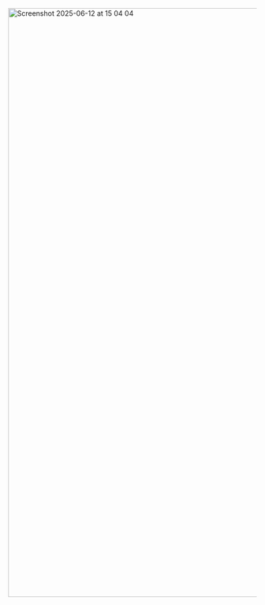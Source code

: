 <img width="1193" alt="Screenshot 2025-06-12 at 15 04 04" src="https://github.com/user-attachments/assets/bbe25282-11e0-4319-ad0e-ba0d406ae533" />
